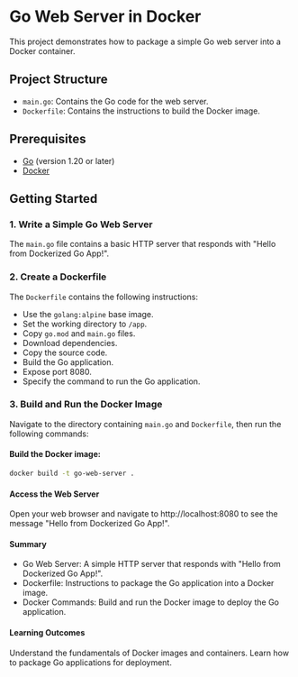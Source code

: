 # Go Web Server in Docker

This project demonstrates how to package a simple Go web server into a Docker container.

## Project Structure

- `main.go`: Contains the Go code for the web server.
- `Dockerfile`: Contains the instructions to build the Docker image.

## Prerequisites

- [Go](https://golang.org/doc/install) (version 1.20 or later)
- [Docker](https://docs.docker.com/get-docker/)

## Getting Started

### 1. Write a Simple Go Web Server

The `main.go` file contains a basic HTTP server that responds with "Hello from Dockerized Go App!".

### 2. Create a Dockerfile

The `Dockerfile` contains the following instructions:

- Use the `golang:alpine` base image.
- Set the working directory to `/app`.
- Copy `go.mod` and `main.go` files.
- Download dependencies.
- Copy the source code.
- Build the Go application.
- Expose port 8080.
- Specify the command to run the Go application.

### 3. Build and Run the Docker Image

Navigate to the directory containing `main.go` and `Dockerfile`, then run the following commands:

#### Build the Docker image:

```sh
docker build -t go-web-server .
```
#### Access the Web Server
Open your web browser and navigate to http://localhost:8080 to see the message "Hello from Dockerized Go App!".

#### Summary
- Go Web Server: A simple HTTP server that responds with "Hello from Dockerized Go App!".
- Dockerfile: Instructions to package the Go application into a Docker image.
- Docker Commands: Build and run the Docker image to deploy the Go application.

#### Learning Outcomes
Understand the fundamentals of Docker images and containers.
Learn how to package Go applications for deployment.
